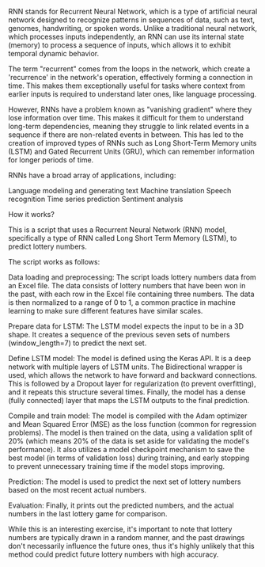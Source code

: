 RNN stands for Recurrent Neural Network, which is a type of artificial neural network designed to recognize patterns in sequences of data, such as text, genomes, handwriting, or spoken words. Unlike a traditional neural network, which processes inputs independently, an RNN can use its internal state (memory) to process a sequence of inputs, which allows it to exhibit temporal dynamic behavior.

The term "recurrent" comes from the loops in the network, which create a 'recurrence' in the network's operation, effectively forming a connection in time. This makes them exceptionally useful for tasks where context from earlier inputs is required to understand later ones, like language processing.

However, RNNs have a problem known as "vanishing gradient" where they lose information over time. This makes it difficult for them to understand long-term dependencies, meaning they struggle to link related events in a sequence if there are non-related events in between. This has led to the creation of improved types of RNNs such as Long Short-Term Memory units (LSTM) and Gated Recurrent Units (GRU), which can remember information for longer periods of time.

RNNs have a broad array of applications, including:

Language modeling and generating text
Machine translation
Speech recognition
Time series prediction
Sentiment analysis



How it works?


This is a script that uses a Recurrent Neural Network (RNN) model, specifically a type of RNN called Long Short Term Memory (LSTM), to predict lottery numbers.

The script works as follows:

Data loading and preprocessing: The script loads lottery numbers data from an Excel file. The data consists of lottery numbers that have been won in the past, with each row in the Excel file containing three numbers. The data is then normalized to a range of 0 to 1, a common practice in machine learning to make sure different features have similar scales.

Prepare data for LSTM: The LSTM model expects the input to be in a 3D shape. It creates a sequence of the previous seven sets of numbers (window_length=7) to predict the next set.

Define LSTM model: The model is defined using the Keras API. It is a deep network with multiple layers of LSTM units. The Bidirectional wrapper is used, which allows the network to have forward and backward connections. This is followed by a Dropout layer for regularization (to prevent overfitting), and it repeats this structure several times. Finally, the model has a dense (fully connected) layer that maps the LSTM outputs to the final prediction.

Compile and train model: The model is compiled with the Adam optimizer and Mean Squared Error (MSE) as the loss function (common for regression problems). The model is then trained on the data, using a validation split of 20% (which means 20% of the data is set aside for validating the model's performance). It also utilizes a model checkpoint mechanism to save the best model (in terms of validation loss) during training, and early stopping to prevent unnecessary training time if the model stops improving.

Prediction: The model is used to predict the next set of lottery numbers based on the most recent actual numbers.

Evaluation: Finally, it prints out the predicted numbers, and the actual numbers in the last lottery game for comparison.

While this is an interesting exercise, it's important to note that lottery numbers are typically drawn in a random manner, and the past drawings don't necessarily influence the future ones, thus it's highly unlikely that this method could predict future lottery numbers with high accuracy.
